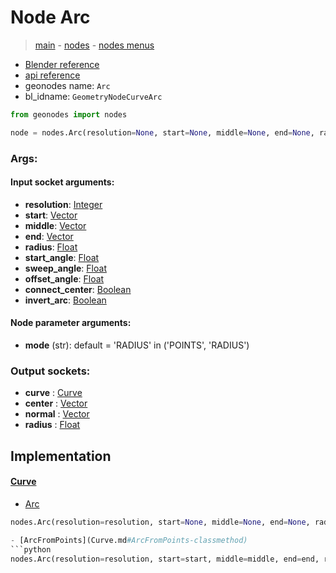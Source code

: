 # Node Arc

> [main](../structure.md) - [nodes](nodes.md) - [nodes menus](nodes_menus.md)

- [Blender reference](https://docs.blender.org/manual/en/latest/modeling/geometry_nodes/curve_primitives/arc.html)
- [api reference](https://docs.blender.org/api/current/bpy.types.GeometryNodeCurveArc.html)
- geonodes name: `Arc`
- bl_idname: `GeometryNodeCurveArc`

```python
from geonodes import nodes

node = nodes.Arc(resolution=None, start=None, middle=None, end=None, radius=None, start_angle=None, sweep_angle=None, offset_angle=None, connect_center=None, invert_arc=None, mode='RADIUS')
```

### Args:

#### Input socket arguments:

- **resolution**: [Integer](Integer.md)
- **start**: [Vector](Vector.md)
- **middle**: [Vector](Vector.md)
- **end**: [Vector](Vector.md)
- **radius**: [Float](Float.md)
- **start_angle**: [Float](Float.md)
- **sweep_angle**: [Float](Float.md)
- **offset_angle**: [Float](Float.md)
- **connect_center**: [Boolean](Boolean.md)
- **invert_arc**: [Boolean](Boolean.md)

#### Node parameter arguments:

- **mode** (str): default = 'RADIUS' in ('POINTS', 'RADIUS')

### Output sockets:

- **curve** : [Curve](Curve.md)
- **center** : [Vector](Vector.md)
- **normal** : [Vector](Vector.md)
- **radius** : [Float](Float.md)

## Implementation

#### [Curve](Curve.md)

 - [Arc](Curve.md#Arc-classmethod)
  ```python
  nodes.Arc(resolution=resolution, start=None, middle=None, end=None, radius=radius, start_angle=start_angle, sweep_angle=sweep_angle, offset_angle=None, connect_center=connect_center, invert_arc=invert_arc, mode='RADIUS'  ```

 - [ArcFromPoints](Curve.md#ArcFromPoints-classmethod)
  ```python
  nodes.Arc(resolution=resolution, start=start, middle=middle, end=end, radius=None, start_angle=None, sweep_angle=None, offset_angle=offset_angle, connect_center=connect_center, invert_arc=invert_arc, mode=POINT  ```

